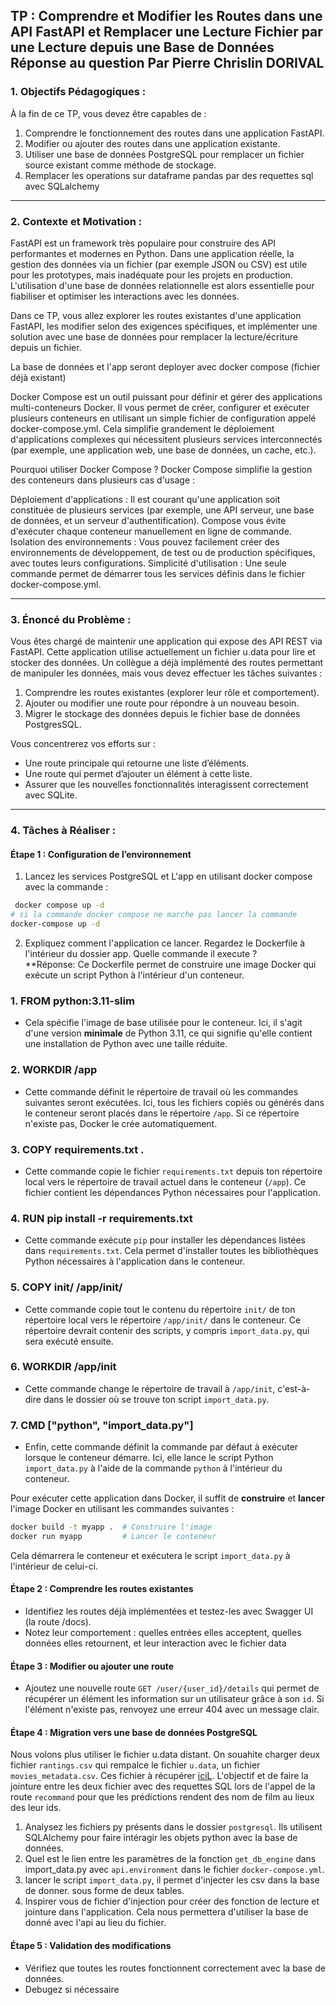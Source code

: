 **TP : Comprendre et Modifier les Routes dans une API FastAPI et Remplacer une Lecture Fichier par une Lecture depuis une Base de Données**
**Réponse au question Par Pierre Chrislin DORIVAL**
---

### 1. **Objectifs Pédagogiques :**  
À la fin de ce TP, vous devez être capables de :  
1. Comprendre le fonctionnement des routes dans une application FastAPI.  
2. Modifier ou ajouter des routes dans une application existante.  
3. Utiliser une base de données PostgreSQL pour remplacer un fichier source existant comme méthode de stockage.  
4. Remplacer les operations sur dataframe pandas par des requettes sql avec SQLalchemy

---

### 2. **Contexte et Motivation :**  

FastAPI est un framework très populaire pour construire des API performantes et modernes en Python. Dans une application réelle, la gestion des données via un fichier (par exemple JSON ou CSV) est utile pour les prototypes, mais inadéquate pour les projets en production. L'utilisation d'une base de données relationnelle est alors essentielle pour fiabiliser et optimiser les interactions avec les données.  

Dans ce TP, vous allez explorer les routes existantes d'une application FastAPI, les modifier selon des exigences spécifiques, et implémenter une solution avec une base de données pour remplacer la lecture/écriture depuis un fichier.  

La base de données et l'app seront deployer avec docker compose (fichier déjà existant)

Docker Compose est un outil puissant pour définir et gérer des applications multi-conteneurs Docker. Il vous permet de créer, configurer et exécuter plusieurs conteneurs en utilisant un simple fichier de configuration appelé docker-compose.yml. Cela simplifie grandement le déploiement d'applications complexes qui nécessitent plusieurs services interconnectés (par exemple, une application web, une base de données, un cache, etc.).

Pourquoi utiliser Docker Compose ?
Docker Compose simplifie la gestion des conteneurs dans plusieurs cas d'usage :

Déploiement d'applications : Il est courant qu'une application soit constituée de plusieurs services (par exemple, une API serveur, une base de données, et un serveur d'authentification). Compose vous évite d'exécuter chaque conteneur manuellement en ligne de commande.
Isolation des environnements : Vous pouvez facilement créer des environnements de développement, de test ou de production spécifiques, avec toutes leurs configurations.
Simplicité d'utilisation : Une seule commande permet de démarrer tous les services définis dans le fichier docker-compose.yml.

---

### 3. **Énoncé du Problème :**  
Vous êtes chargé de maintenir une application qui expose des API REST via FastAPI. Cette application utilise actuellement un fichier u.data pour lire et stocker des données. Un collègue a déjà implémenté des routes permettant de manipuler les données, mais vous devez effectuer les tâches suivantes :  
1. Comprendre les routes existantes (explorer leur rôle et comportement).  
2. Ajouter ou modifier une route pour répondre à un nouveau besoin.  
3. Migrer le stockage des données depuis le fichier base de données PostgresSQL.  

Vous concentrerez vos efforts sur :  
- Une route principale qui retourne une liste d’éléments.  
- Une route qui permet d’ajouter un élément à cette liste.  
- Assurer que les nouvelles fonctionnalités interagissent correctement avec SQLite.  

---



### 4. **Tâches à Réaliser :**  



#### Étape 1 : **Configuration de l’environnement**  
1. Lancez les services PostgreSQL et L'app en utilisant docker compose avec la commande :
```bash
 docker compose up -d
# si la commande docker compose ne marche pas lancer la commande 
docker-compose up -d
```
2. Expliquez comment l'application ce lancer. Regardez le Dockerfile à l'intérieur du dossier app. Quelle commande il execute ?  
**Réponse:
Ce Dockerfile permet de construire une image Docker qui exécute un script Python à l'intérieur d'un conteneur.

### 1. **FROM python:3.11-slim**
   - Cela spécifie l'image de base utilisée pour le conteneur. Ici, il s'agit d'une version **minimale** de Python 3.11, ce qui signifie qu'elle contient une installation de Python avec une taille réduite.

### 2. **WORKDIR /app**
   - Cette commande définit le répertoire de travail où les commandes suivantes seront exécutées. Ici, tous les fichiers copiés ou générés dans le conteneur seront placés dans le répertoire `/app`. Si ce répertoire n'existe pas, Docker le crée automatiquement.

### 3. **COPY requirements.txt .**
   - Cette commande copie le fichier `requirements.txt` depuis ton répertoire local vers le répertoire de travail actuel dans le conteneur (`/app`). Ce fichier contient les dépendances Python nécessaires pour l'application.

### 4. **RUN pip install -r requirements.txt**
   - Cette commande exécute `pip` pour installer les dépendances listées dans `requirements.txt`. Cela permet d'installer toutes les bibliothèques Python nécessaires à l'application dans le conteneur.

### 5. **COPY init/ /app/init/**
   - Cette commande copie tout le contenu du répertoire `init/` de ton répertoire local vers le répertoire `/app/init/` dans le conteneur. Ce répertoire devrait contenir des scripts, y compris `import_data.py`, qui sera exécuté ensuite.

### 6. **WORKDIR /app/init**
   - Cette commande change le répertoire de travail à `/app/init`, c'est-à-dire dans le dossier où se trouve ton script `import_data.py`.

### 7. **CMD ["python", "import_data.py"]**
   - Enfin, cette commande définit la commande par défaut à exécuter lorsque le conteneur démarre. Ici, elle lance le script Python `import_data.py` à l'aide de la commande `python` à l'intérieur du conteneur.


Pour exécuter cette application dans Docker, il suffit de **construire** et **lancer** l'image Docker en utilisant les commandes suivantes :

```bash
docker build -t myapp .  # Construire l'image
docker run myapp         # Lancer le conteneur
```

Cela démarrera le conteneur et exécutera le script `import_data.py` à l'intérieur de celui-ci.



#### Étape 2 : **Comprendre les routes existantes**  
- Identifiez les routes déjà implémentées et testez-les avec Swagger UI (la route /docs).  
- Notez leur comportement : quelles entrées elles acceptent, quelles données elles retournent, et leur interaction avec le fichier data

#### Étape 3 : **Modifier ou ajouter une route**  
- Ajoutez une nouvelle route `GET /user/{user_id}/details` qui permet de récupérer un élément les information sur un utilisateur grâce à son `id`. Si l'élément n'existe pas, renvoyez une erreur 404 avec un message clair.  


#### Étape 4 : **Migration vers une base de données PostgreSQL**  
Nous volons plus utiliser le fichier u.data distant. On souahite charger deux fichier `rantings.csv` qui rempalce le fichier `u.data`, un fichier `movies_metadata.csv`. Ces fichier à récupérer [iciL](https://drop.chapril.org/download/9ad1ecf72cbf9170/#rddjNC0C0Scg5EObwm00_w). L'objectif et de faire la jointure entre les deux fichier avec des requettes SQL lors de l'appel de la route `recommand`
pour que les prédictions rendent des nom de film au lieux des leur ids.

1. Analysez les fichiers py présents dans le dossier `postgresql`. Ils utilisent SQLAlchemy pour faire intéragir les objets python avec la base de données.
2. Quel est le lien entre les paramètres de la fonction `get_db_engine` dans import_data.py avec `api.environment` dans le fichier `docker-compose.yml`.
3. lancer le script `import_data.py`, il permet d'injecter les csv dans la base de donner. sous forme de deux tables.
4. Inspirer vous de fichier d'injection pour créer des fonction de lecture et jointure dans l'application. Cela nous permettera d'utiliser la base de donné avec l'api au lieu du fichier.

#### Étape 5 : **Validation des modifications**  
- Vérifiez que toutes les routes fonctionnent correctement avec la base de données. 
- Debugez si nécessaire


